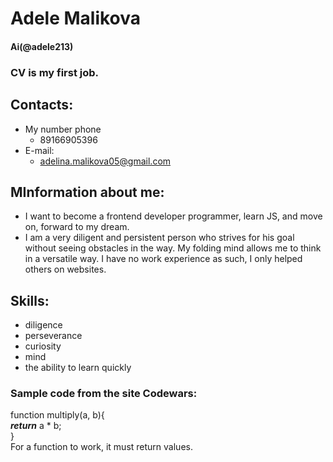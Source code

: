 # Adele Malikova
#### Ai(@adele213)  
### CV is my first job.
## Contacts:
+ My number phone
  + 89166905396
+ E-mail:
  + adelina.malikova05@gmail.com
## MInformation about me:
  + I want to become a frontend developer programmer, learn JS, and move on, forward to my dream. 
  + I am a very diligent and persistent person who strives for his goal without seeing obstacles in the way. My folding mind allows me to think in a versatile way. I have no work experience as such, I only helped others on websites.

## Skills:
+ diligence
+ perseverance
+ curiosity
+ mind
+ the ability to learn quickly

### Sample code from the site Codewars:
function multiply(a, b){  
    ***return*** a * b;  
}  
For a function to work, it must return values.


